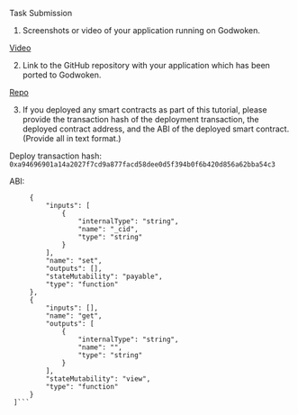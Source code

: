 Task Submission



1. Screenshots or video of your application running on Godwoken.

[Video](https://drive.google.com/file/d/1u81rfC79AGt9WU4V6A8nuDsjnZmuuDe-/view?usp=sharing)

2. Link to the GitHub repository with your application which has been ported to Godwoken. 

[Repo](https://github.com/cito-lito/simple_dapp)

3. If you deployed any smart contracts as part of this tutorial, please provide the transaction hash of the deployment transaction, the deployed contract address, and the ABI of the deployed smart contract. (Provide all in text format.)

Deploy transaction hash: ```0xa94696901a14a2027f7cd9a877facd58dee0d5f394b0f6b420d856a62bba54c3```


ABI: 
   ```[
        {
            "inputs": [
                {
                    "internalType": "string",
                    "name": "_cid",
                    "type": "string"
                }
            ],
            "name": "set",
            "outputs": [],
            "stateMutability": "payable",
            "type": "function"
        },
        {
            "inputs": [],
            "name": "get",
            "outputs": [
                {
                    "internalType": "string",
                    "name": "",
                    "type": "string"
                }
            ],
            "stateMutability": "view",
            "type": "function"
        }
    ]```
